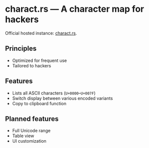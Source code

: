 # charact.rs — A character map for hackers

Official hosted instance: [charact.rs](https://charact.rs).

## Principles

- Optimized for frequent use
- Tailored to hackers

## Features

- Lists all ASCII characters (`U+0000`–`U+007F`)
- Switch display between various encoded variants
- Copy to clipboard function

## Planned features

- Full Unicode range
- Table view
- UI customization
